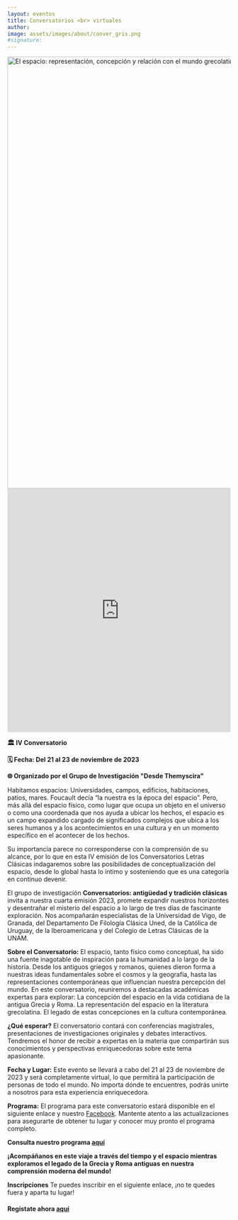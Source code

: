 ```yaml
---
layout: eventos
title: Conversatorios <br> virtuales
author:
image: assets/images/about/conver_gris.png
#signature:
---
```


<img src="assets/images/testimonial/4event.png" alt="El espacio: representación, concepción y relación con el mundo grecolatino y su tradición" height="975"/>

<iframe width="100%" height="550"
    src="https://www.youtube.com/embed/K7LxxbHshR8" frameborder="0" allowfullscreen="true">
</iframe>

**🏛️ IV Conversatorio**

**🗓️ Fecha: Del 21 al 23 de noviembre de 2023**

**🌐 Organizado por el Grupo de Investigación "Desde Themyscira"**

Habitamos espacios: Universidades, campos, edificios, habitaciones, patios, mares. Foucault decía “la nuestra es la época del espacio”. Pero, más allá del espacio físico, como lugar que ocupa un objeto en el universo o como una coordenada que nos ayuda a ubicar los hechos, el espacio es un campo expandido cargado de significados complejos que ubica a los seres humanos y a los acontecimientos en una cultura y en un momento específico en el acontecer de los hechos.

Su importancia parece no corresponderse con la comprensión de su alcance, por lo que en esta IV emisión de los Conversatorios Letras Clásicas indagaremos sobre las posibilidades de conceptualización del espacio, desde lo global hasta lo íntimo y sosteniendo que es una categoría en continuo devenir.

El grupo de investigación **Conversatorios: antigüedad y tradición clásicas** invita a nuestra cuarta emisión 2023, promete expandir nuestros horizontes y desentrañar el misterio del espacio a lo largo de tres días de fascinante exploración. Nos acompañarán especialistas de la Universidad de Vigo, de Granada, del Departamento De Filología Clásica Uned, de la Católica de Uruguay, de la Iberoamericana y del Colegio de Letras Clásicas de la UNAM.

**Sobre el Conversatorio:**
El espacio, tanto físico como conceptual, ha sido una fuente inagotable de inspiración para la humanidad a lo largo de la historia. Desde los antiguos griegos y romanos, quienes dieron forma a nuestras ideas fundamentales sobre el cosmos y la geografía, hasta las representaciones contemporáneas que influencian nuestra percepción del mundo. En este conversatorio, reuniremos a destacadas académicas expertas para explorar:
La concepción del espacio en la vida cotidiana de la antigua Grecia y Roma.
La representación del espacio en la literatura grecolatina.
El legado de estas concepciones en la cultura contemporánea.

**¿Qué esperar?**
El conversatorio contará con conferencias magistrales, presentaciones de investigaciones originales y debates interactivos. Tendremos el honor de recibir a expertas en la materia que compartirán sus conocimientos y perspectivas enriquecedoras sobre este tema apasionante.

**Fecha y Lugar:**
Este evento se llevará a cabo del 21 al 23 de noviembre de 2023 y será completamente virtual, lo que permitirá la participación de personas de todo el mundo. No importa dónde te encuentres, podrás unirte a nosotros para esta experiencia enriquecedora.

**Programa:**
El programa para este conversatorio estará disponible en el siguiente enlace y nuestro [Facebook](https://www.facebook.com/photo?fbid=865795465547973&set=pcb.863625602431626). Mantente atento a las actualizaciones para asegurarte de obtener tu lugar y conocer muy pronto el programa completo.

**Consulta nuestro programa <a href="/desdethemyscira.github.io/assets/images/testimonial/IVConver23-programa.pdf" target="_blank">aquí</a>**

**¡Acompáñanos en este viaje a través del tiempo y el espacio mientras exploramos el legado de la Grecia y Roma antiguas en nuestra comprensión moderna del mundo!**

**Inscripciones**
Te puedes inscribir en el siguiente enlace, ¡no te quedes fuera y aparta tu lugar!
#### Regístate ahora [aquí](https://forms.gle/6Bo6YUd5jRKY1YXD6)



